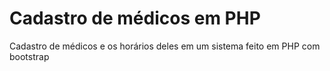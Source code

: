 # Cadastro de médicos em PHP

Cadastro de médicos e os horários deles em um sistema feito em PHP com bootstrap

